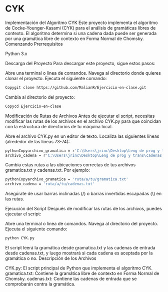 # CYK

Implementación del Algoritmo CYK
Este proyecto implementa el algoritmo de Cocke-Younger-Kasami (CYK) para el análisis de gramáticas libres de contexto. El algoritmo determina si una cadena dada puede ser generada por una gramática libre de contexto en Forma Normal de Chomsky.
Comenzando
Prerrequisitos

Python 3.x

Descarga del Proyecto
Para descargar este proyecto, sigue estos pasos:

Abre una terminal o línea de comandos.
Navega al directorio donde quieres clonar el proyecto.
Ejecuta el siguiente comando:
```bash
Copygit clone https://github.com/MalianR/Ejercicio-en-clase.git
```

Cambia al directorio del proyecto:
```bash
Copycd Ejercicio-en-clase
```
Modificación de Rutas de Archivos
Antes de ejecutar el script, necesitas modificar las rutas de los archivos en el archivo CYK.py para que coincidan con la estructura de directorios de tu máquina local.

Abre el archivo CYK.py en un editor de texto.
Localiza las siguientes líneas (alrededor de las líneas 73-74):
```bash
pythonCopyarchivo_gramatica = r'C:\Users\jrinc\Desktop\Leng de prog y trans\gramatica.txt'
archivo_cadena = r'C:\Users\jrinc\Desktop\Leng de prog y trans\cadenas.txt'
```

Cambia estas rutas a las ubicaciones correctas de tus archivos gramatica.txt y cadenas.txt. Por ejemplo:
```bash
pythonCopyarchivo_gramatica = 'ruta/a/tu/gramatica.txt'
archivo_cadena = 'ruta/a/tu/cadenas.txt'
```
Asegúrate de usar barras inclinadas (/) o barras invertidas escapadas (\\) en las rutas.

Ejecución del Script
Después de modificar las rutas de los archivos, puedes ejecutar el script:

Abre una terminal o línea de comandos.
Navega al directorio del proyecto.
Ejecuta el siguiente comando:
```bash
python CYK.py
```

El script leerá la gramática desde gramatica.txt y las cadenas de entrada desde cadenas.txt, y luego mostrará si cada cadena es aceptada por la gramática o no.
Descripción de los Archivos

CYK.py: El script principal de Python que implementa el algoritmo CYK.
gramatica.txt: Contiene la gramática libre de contexto en Forma Normal de Chomsky.
cadenas.txt: Contiene las cadenas de entrada que se comprobarán contra la gramática.

